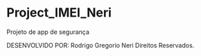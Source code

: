 # Project_IMEI_Neri
Projeto de app de segurança



DESENVOLVIDO POR: Rodrigo Gregorio Neri
Direitos Reservados.
